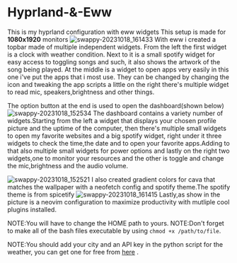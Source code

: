 # Hyprland-&-Eww
This is my hyprland configuration with eww widgets
This setup is made for **1080x1920** monitors
![swappy-20231018_161433](https://github.com/husseinhareb/hyprland-eww/assets/88323940/6f5e19d4-61e2-40aa-805c-2bbfc4f7f1b5)
With eww i created a topbar made of multiple independent widgets.
From the left the first widget is a clock with weather condition. Next to it is a small spotify widget for easy access to toggling songs and such, it also shows the artwork of the song being played. At the middle is a widget to open apps very easily in this one i've put the apps that i most use. They can be changed by changing the icon and tweaking the app scripts a little on the right there's multiple widget to read mic, speakers,brightness and other things.

The option button at the end is used to open the dashboard(shown below)
![swappy-20231018_152534](https://github.com/husseinhareb/hyprland-eww/assets/88323940/08cebea9-c2ac-4af8-a6ec-9d0f7659460f)
The dashboard contains a variety number of widgets.Starting from the left a widget that displays your chosen profile picture and the uptime of the computer, then there's multiple small widgets to open my favorite websites and a big spotify widget, right under it three widgets to check the time,the date and to open your favorite apps.Adding to that also multiple small widgets for power options and lastly on the right two widgets,one to monitor your resources and the other is toggle and change the mic,brightness and the audio volume.

![swappy-20231018_152521](https://github.com/husseinhareb/hyprland-eww/assets/88323940/5ec3c283-d493-4edd-b0bb-d6386b336b28)
I also created gradient colors for cava that matches the wallpaper with a neofetch config and spotify theme.The spotify theme is from spicetify
![swappy-20231018_161415](https://github.com/husseinhareb/hyprland-eww/assets/88323940/7ebf7640-888b-4e40-a8ac-886567cee108)
Lastly,as show in the picture is a neovim configuration to maximize productivity with mutliple cool plugins installed.

NOTE:You will have to change the HOME path to yours.
NOTE:Don't forget to make all of the bash files executable by using `chmod +x /path/to/file`.

NOTE:You should add your city and an API key in the python script for the weather, you can get one for free from [here](https://openweathermap.org/) .
